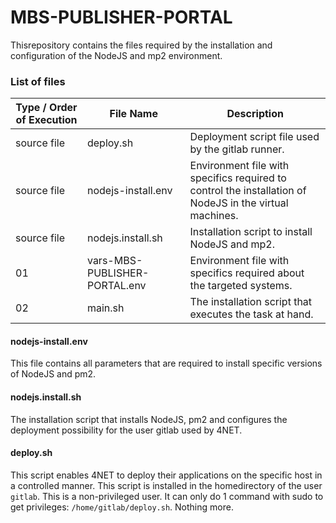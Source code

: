 # MBS-PUBLISHER-PORTAL
Thisrepository contains the files required by the installation and configuration of the NodeJS and mp2 environment.



### List of files

| Type / Order of Execution | File Name                     | Description                                                  |
| ------------------------- | ----------------------------- | ------------------------------------------------------------ |
| source file               | deploy.sh                     | Deployment script file used by the gitlab runner.            |
| source file               | nodejs-install.env            | Environment file with specifics required to control the installation of NodeJS in the virtual machines. |
| source file               | nodejs.install.sh             | Installation script to install NodeJS and mp2.               |
| 01                        | vars-MBS-PUBLISHER-PORTAL.env | Environment file with specifics required about the targeted systems. |
| 02                        | main.sh                       | The installation script that executes the task at hand.      |





#### nodejs-install.env

This file contains all parameters that are required to install specific versions of NodeJS and pm2.



#### nodejs.install.sh

The installation script that installs NodeJS, pm2 and configures the deployment possibility for the user gitlab used by 4NET.





#### deploy.sh

This script enables 4NET to deploy their applications on the specific host in a controlled manner. This script is installed in the homedirectory of the user `gitlab`. This is a non-privileged user. It can only do 1 command with sudo to get privileges: `/home/gitlab/deploy.sh`. Nothing more. 

